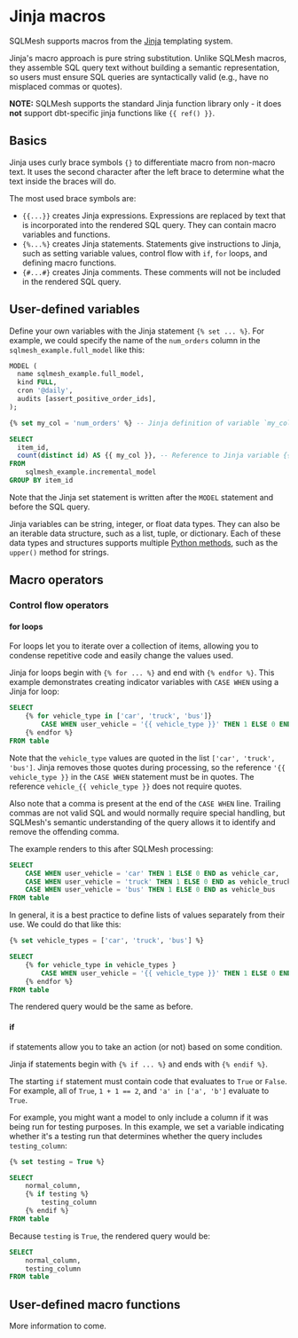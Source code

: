 # Jinja macros

SQLMesh supports macros from the [Jinja](https://jinja.palletsprojects.com/en/3.1.x/) templating system. 

Jinja's macro approach is pure string substitution. Unlike SQLMesh macros, they assemble SQL query text without building a semantic representation, so users must ensure SQL queries are syntactically valid (e.g., have no misplaced commas or quotes). 

**NOTE:** SQLMesh supports the standard Jinja function library only - it does **not** support dbt-specific jinja functions like `{{ ref() }}`. 

## Basics

Jinja uses curly brace symbols `{}` to differentiate macro from non-macro text. It uses the second character after the left brace to determine what the text inside the braces will do.

The most used brace symbols are:

- `{{...}}` creates Jinja expressions. Expressions are replaced by text that is incorporated into the rendered SQL query. They can contain macro variables and functions.
- `{%...%}` creates Jinja statements. Statements give instructions to Jinja, such as setting variable values, control flow with `if`, `for` loops, and defining macro functions.
- `{#...#}` creates Jinja comments. These comments will not be included in the rendered SQL query.

## User-defined variables

Define your own variables with the Jinja statement `{% set ... %}`. For example, we could specify the name of the `num_orders` column in the `sqlmesh_example.full_model` like this:

```sql linenums="1"
MODEL (
  name sqlmesh_example.full_model,
  kind FULL,
  cron '@daily',
  audits [assert_positive_order_ids],
);

{% set my_col = 'num_orders' %} -- Jinja definition of variable `my_col`

SELECT
  item_id,
  count(distinct id) AS {{ my_col }}, -- Reference to Jinja variable {{ my_col }}
FROM
    sqlmesh_example.incremental_model
GROUP BY item_id
```

Note that the Jinja set statement is written after the `MODEL` statement and before the SQL query.

Jinja variables can be string, integer, or float data types. They can also be an iterable data structure, such as a list, tuple, or dictionary. Each of these data types and structures supports multiple [Python methods](https://jinja.palletsprojects.com/en/3.1.x/templates/#python-methods), such as the `upper()` method for strings.

## Macro operators

### Control flow operators

#### for loops

For loops let you to iterate over a collection of items, allowing you to condense repetitive code and easily change the values used. 

Jinja for loops begin with `{% for ... %}` and end with `{% endfor %}`. This example demonstrates creating indicator variables with `CASE WHEN` using a Jinja for loop:

```sql linenums="1"
SELECT
    {% for vehicle_type in ['car', 'truck', 'bus']}
        CASE WHEN user_vehicle = '{{ vehicle_type }}' THEN 1 ELSE 0 END as vehicle_{{ vehicle_type }},
    {% endfor %}
FROM table
```

Note that the `vehicle_type` values are quoted in the list `['car', 'truck', 'bus']`. Jinja removes those quotes during processing, so the reference `'{{ vehicle_type }}` in the `CASE WHEN` statement must be in quotes. The reference `vehicle_{{ vehicle_type }}` does not require quotes.

Also note that a comma is present at the end of the `CASE WHEN` line. Trailing commas are not valid SQL and would normally require special handling, but SQLMesh's semantic understanding of the query allows it to identify and remove the offending comma.

The example renders to this after SQLMesh processing:

```sql linenums="1"
SELECT
    CASE WHEN user_vehicle = 'car' THEN 1 ELSE 0 END as vehicle_car,
    CASE WHEN user_vehicle = 'truck' THEN 1 ELSE 0 END as vehicle_truck,
    CASE WHEN user_vehicle = 'bus' THEN 1 ELSE 0 END as vehicle_bus
FROM table
```

In general, it is a best practice to define lists of values separately from their use. We could do that like this:

```sql linenums="1"
{% set vehicle_types = ['car', 'truck', 'bus'] %}

SELECT
    {% for vehicle_type in vehicle_types }
        CASE WHEN user_vehicle = '{{ vehicle_type }}' THEN 1 ELSE 0 END as vehicle_{{ vehicle_type }},
    {% endfor %}
FROM table
```

The rendered query would be the same as before.

#### if 

if statements allow you to take an action (or not) based on some condition. 

Jinja if statements begin with `{% if ... %}` and ends with `{% endif %}`. 

The starting `if` statement must contain code that evaluates to `True` or `False`. For example, all of `True`, `1 + 1 == 2`, and `'a' in ['a', 'b']` evaluate to `True`.

For example, you might want a model to only include a column if it was being run for testing purposes. In this example, we set a variable indicating whether it's a testing run that determines whether the query includes `testing_column`:

```sql linenums="1"
{% set testing = True %}

SELECT
    normal_column,
    {% if testing %}
        testing_column
    {% endif %}
FROM table
```

Because `testing` is `True`, the rendered query would be:

```sql linenums="1"
SELECT
    normal_column,
    testing_column
FROM table
```

## User-defined macro functions

More information to come.
